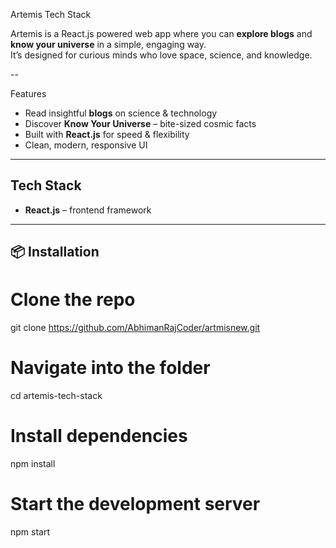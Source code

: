 Artemis Tech Stack

Artemis is a React.js powered web app where you can **explore blogs** and **know your universe** in a simple, engaging way.  
It’s designed for curious minds who love space, science, and knowledge.

--

Features
- Read insightful **blogs** on science & technology  
- Discover **Know Your Universe** – bite-sized cosmic facts  
- Built with **React.js** for speed & flexibility  
- Clean, modern, responsive UI  

---

##  Tech Stack
- **React.js** – frontend framework  

---

## 📦 Installation

# Clone the repo
git clone https://github.com/AbhimanRajCoder/artmisnew.git

# Navigate into the folder
cd artemis-tech-stack

# Install dependencies
npm install

# Start the development server
npm start
